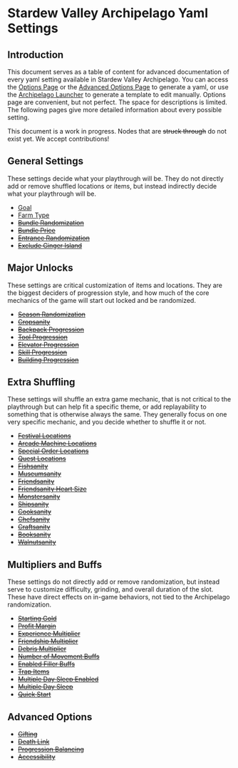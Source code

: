 # Stardew Valley Archipelago Yaml Settings

## Introduction

This document serves as a table of content for advanced documentation of every yaml setting available in Stardew Valley Archipelago.
You can access the [Options Page](https://archipelago.gg/games/Stardew%20Valley/player-options) or the [Advanced Options Page](https://archipelago.gg/games/Stardew%20Valley/weighted-options) to generate a yaml, or use the [Archipelago Launcher](https://github.com/ArchipelagoMW/Archipelago/releases) to generate a template to edit manually.
Options page are convenient, but not perfect. The space for descriptions is limited. The following pages give more detailed information about every possible setting.

This document is a work in progress. Nodes that are ~~struck through~~ do not exist yet. We accept contributions!

## General Settings

These settings decide what your playthrough will be. They do not directly add or remove shuffled locations or items, but instead indirectly decide what your playthrough will be.

- [Goal](./goal.md)
- [Farm Type](./farm_type.md)
- ~~[Bundle Randomization](./bundle_randomization.md)~~
- ~~[Bundle Price](./bundle_price.md)~~
- ~~[Entrance Randomization](./entrance_randomization.md)~~
- ~~[Exclude Ginger Island](./exclude_ginger_island.md)~~

## Major Unlocks

These settings are critical customization of items and locations. They are the biggest deciders of progression style, and how much of the core mechanics of the game will start out locked and be randomized.

- ~~[Season Randomization](./season_randomization.md)~~
- ~~[Cropsanity](./cropsanity.md)~~
- ~~[Backpack Progression](./backpack_progression.md)~~
- ~~[Tool Progression](./tool_progression.md)~~
- ~~[Elevator Progression](./elevator_progression.md)~~
- ~~[Skill Progression](./skill_progression.md)~~
- ~~[Building Progression](./building_progression.md)~~

## Extra Shuffling

These settings will shuffle an extra game mechanic, that is not critical to the playthrough but can help fit a specific theme, or add replayability to something that is otherwise always the same.
They generally focus on one very specific mechanic, and you decide whether to shuffle it or not.

- ~~[Festival Locations](./festival_locations.md)~~
- ~~[Arcade Machine Locations](./arcade_machine_locations.md)~~
- ~~[Special Order Locations](./special_order_locations.md)~~
- ~~[Quest Locations](./quest_locations.md)~~
- ~~[Fishsanity](./fishsanity.md)~~
- ~~[Museumsanity](./museumsanity.md)~~
- ~~[Friendsanity](./friendsanity.md)~~
- ~~[Friendsanity Heart Size](./friendsanity_heart_size.md)~~
- ~~[Monstersanity](./monstersanity.md)~~
- ~~[Shipsanity](./shipsanity.md)~~
- ~~[Cooksanity](./cooksanity.md)~~
- ~~[Chefsanity](./chefsanity.md)~~
- ~~[Craftsanity](./craftsanity.md)~~
- ~~[Booksanity](./booksanity.md)~~
- ~~[Walnutsanity](./walnutsanity.md)~~

## Multipliers and Buffs

These settings do not directly add or remove randomization, but instead serve to customize difficulty, grinding, and overall duration of the slot.
These have direct effects on in-game behaviors, not tied to the Archipelago randomization.

- ~~[Starting Gold](./starting_gold.md)~~
- ~~[Profit Margin](./profit_margin.md)~~
- ~~[Experience Multiplier](./experience_multiplier.md)~~
- ~~[Friendship Multiplier](./friendship_multiplier.md)~~
- ~~[Debris Multiplier](./debris_multiplier.md)~~
- ~~[Number of Movement Buffs](./number_of_movement_buffs.md)~~
- ~~[Enabled Filler Buffs](./enabled_filler_buffs.md)~~
- ~~[Trap Items](./trap_items.md)~~
- ~~[Multiple Day Sleep Enabled](./multiple_day_sleep.md)~~
- ~~[Multiple Day Sleep](./multiple_day_sleep.md)~~
- ~~[Quick Start](./quick_start.md)~~

## Advanced Options

- ~~[Gifting](./gifting.md)~~
- ~~[Death Link](./death_link.md)~~
- ~~[Progression Balancing](./progression_balancing.md)~~
- ~~[Accessibility](./accessibility.md)~~